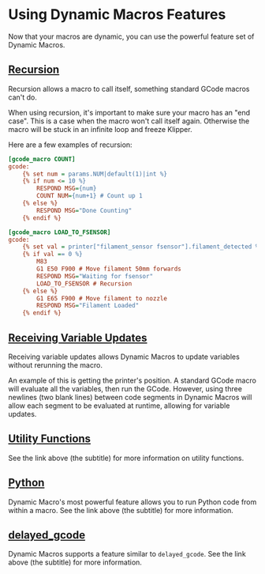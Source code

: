 # Using Dynamic Macros Features

Now that your macros are dynamic, you can use the powerful feature set of Dynamic Macros.

## [Recursion](recursion.md)

Recursion allows a macro to call itself, something standard GCode macros can't do. 

When using recursion, it's important to make sure your macro has an "end case". This is a case when the macro won't call itself again. Otherwise the macro will be stuck in an infinite loop and freeze Klipper.

Here are a few examples of recursion:

```cfg title="Counting to 10"
[gcode_macro COUNT]
gcode:
    {% set num = params.NUM|default(1)|int %}
    {% if num <= 10 %}
        RESPOND MSG={num}
        COUNT NUM={num+1} # Count up 1
    {% else %}
        RESPOND MSG="Done Counting"
    {% endif %}
```

```cfg title="Load to Filament Sensor"
[gcode_macro LOAD_TO_FSENSOR]
gcode:
    {% set val = printer["filament_sensor fsensor"].filament_detected %}
    {% if val == 0 %}
        M83
        G1 E50 F900 # Move filament 50mm forwards
        RESPOND MSG="Waiting for fsensor"
        LOAD_TO_FSENSOR # Recursion
    {% else %}
        G1 E65 F900 # Move filament to nozzle
        RESPOND MSG="Filament Loaded"
    {% endif %}
```

## [Receiving Variable Updates](receivingvariables.md)

Receiving variable updates allows Dynamic Macros to update variables without rerunning the macro. 

An example of this is getting the printer's position. A standard GCode macro will evaluate all the variables, then run the GCode. However, using three newlines (two blank lines) between code segments in Dynamic Macros will allow each segment to be evaluated at runtime, allowing for variable updates.

## [Utility Functions](utilities.md)

See the link above (the subtitle) for more information on utility functions.

## [Python](python.md)

Dynamic Macro's most powerful feature allows you to run Python code from within a macro. See the link above (the subtitle) for more information.

## [delayed_gcode](delayed.md)

Dynamic Macros supports a feature similar to `delayed_gcode`. See the link above (the subtitle) for more information.